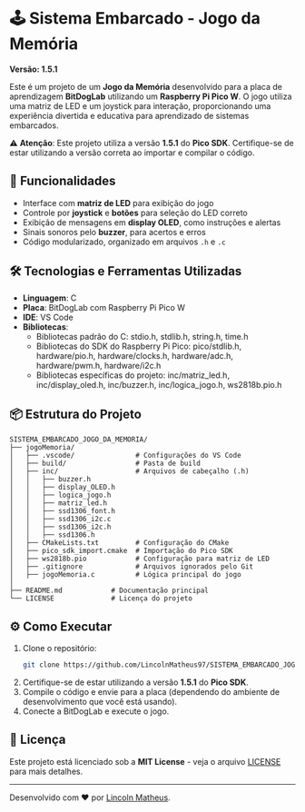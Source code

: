 # 🕹️ Sistema Embarcado - Jogo da Memória

**Versão: 1.5.1**

Este é um projeto de um **Jogo da Memória** desenvolvido para a placa de aprendizagem **BitDogLab** utilizando um **Raspberry Pi Pico W**. O jogo utiliza uma matriz de LED e um joystick para interação, proporcionando uma experiência divertida e educativa para aprendizado de sistemas embarcados.

⚠️ **Atenção**: Este projeto utiliza a versão **1.5.1** do **Pico SDK**. Certifique-se de estar utilizando a versão correta ao importar e compilar o código.

## 🚀 Funcionalidades

- Interface com **matriz de LED** para exibição do jogo
- Controle por **joystick** e **botões** para seleção do LED correto
- Exibição de mensagens em **display OLED**, como instruções e alertas
- Sinais sonoros pelo **buzzer**, para acertos e erros
- Código modularizado, organizado em arquivos `.h` e `.c`

## 🛠️ Tecnologias e Ferramentas Utilizadas

- **Linguagem**: C
- **Placa**: BitDogLab com Raspberry Pi Pico W
- **IDE**: VS Code
- **Bibliotecas**: 
   - Bibliotecas padrão do C: stdio.h, stdlib.h, string.h, time.h
   - Bibliotecas do SDK do Raspberry Pi Pico: pico/stdlib.h, hardware/pio.h, hardware/clocks.h, hardware/adc.h, hardware/pwm.h, hardware/i2c.h
   - Bibliotecas específicas do projeto: inc/matriz_led.h, inc/display_oled.h, inc/buzzer.h, inc/logica_jogo.h, ws2818b.pio.h

## 📦 Estrutura do Projeto

```
SISTEMA_EMBARCADO_JOGO_DA_MEMORIA/
├── jogoMemoria/
│   ├── .vscode/               # Configurações do VS Code
│   ├── build/                 # Pasta de build
│   ├── inc/                   # Arquivos de cabeçalho (.h)
│   │   ├── buzzer.h
│   │   ├── display_OLED.h
│   │   ├── logica_jogo.h
│   │   ├── matriz_led.h
│   │   ├── ssd1306_font.h
│   │   ├── ssd1306_i2c.c
│   │   ├── ssd1306_i2c.h
│   │   ├── ssd1306.h
│   ├── CMakeLists.txt         # Configuração do CMake
│   ├── pico_sdk_import.cmake  # Importação do Pico SDK
│   ├── ws2818b.pio            # Configuração para matriz de LED
│   ├── .gitignore             # Arquivos ignorados pelo Git
│   ├── jogoMemoria.c          # Lógica principal do jogo
│
├── README.md            # Documentação principal
└── LICENSE              # Licença do projeto
```

## ⚙️ Como Executar

1. Clone o repositório:
   ```bash
   git clone https://github.com/LincolnMatheus97/SISTEMA_EMBARCADO_JOGO_DA_MEMORIA.git
   ```
2. Certifique-se de estar utilizando a versão **1.5.1** do **Pico SDK**.
3. Compile o código e envie para a placa (dependendo do ambiente de desenvolvimento que você está usando).
4. Conecte a BitDogLab e execute o jogo.

## 📜 Licença

Este projeto está licenciado sob a **MIT License** - veja o arquivo [LICENSE](LICENSE) para mais detalhes.

---

Desenvolvido com ❤️ por [Lincoln Matheus](https://github.com/LincolnMatheus97).
